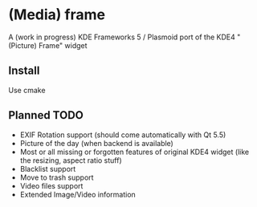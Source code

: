 # (Media) frame
A (work in progress) KDE Frameworks 5 / Plasmoid port of the KDE4 "(Picture) Frame" widget

## Install
Use cmake

## Planned TODO
* EXIF Rotation support (should come automatically with Qt 5.5)
* Picture of the day (when backend is available)
* Most or all missing or forgotten features of original KDE4 widget (like the resizing, aspect ratio stuff)
* Blacklist support
* Move to trash support
* Video files support
* Extended Image/Video information
